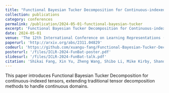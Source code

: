 ```yaml
---
title: "Functional Bayesian Tucker Decomposition for Continuous-indexed Tensor"
collection: publications
category: conferences
permalink: /publication/2024-05-01-functional-bayesian-tucker
excerpt: 'Functional Bayesian Tucker Decomposition for Continuous-indexed Tensor'
date: 2024-05-01
venue: 'The 12th International Conference on Learning Representations (ICLR 2024)'
paperurl: 'http://arxiv.org/abs/2311.04829'
codeurl: 'https://github.com/xuangu-fang/Functional-Bayesian-Tucker-Decomposition'
posterurl: '/files/ICLR-2024-FunBat-poster.pdf'
slidesurl: '/files/ICLR-2024-FunBat-talk.pdf'
citation: 'Shikai Fang, Xin Yu, Zheng Wang, Shibo Li, Mike Kirby, Shandian Zhe. (2024). &quot;Functional Bayesian Tucker Decomposition for Continuous-indexed Tensor.&quot; <i>The 12th International Conference on Learning Representations (ICLR 2024)</i>.'
---
```

This paper introduces Functional Bayesian Tucker Decomposition for continuous-indexed tensors, extending traditional tensor decomposition methods to handle continuous domains. 